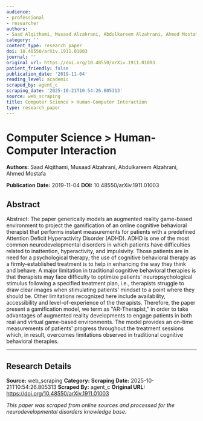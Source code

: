 ```yaml
---
audience:
- professional
- researcher
authors:
- Saad Alqithami, Musaad Alzahrani, Abdulkareem Alzahrani, Ahmed Mostafa
category: ''
content_type: research_paper
doi: 10.48550/arXiv.1911.01003
journal: ''
original_url: https://doi.org/10.48550/arXiv.1911.01003
patient_friendly: false
publication_date: '2019-11-04'
reading_level: academic
scraped_by: agent_c
scraping_date: '2025-10-21T10:54:26.805313'
source: web_scraping
title: Computer Science > Human-Computer Interaction
type: research_paper
---
```

# Computer Science > Human-Computer Interaction

**Authors:** Saad Alqithami, Musaad Alzahrani, Abdulkareem Alzahrani, Ahmed Mostafa

**Publication Date:** 2019-11-04
**DOI:** 10.48550/arXiv.1911.01003

## Abstract

Abstract:
The paper generically models an augmented reality game-based environment to project the gamification of an online cognitive behavioral therapist that performs instant measurements for patients with a predefined Attention Deficit Hyperactivity Disorder (ADHD). ADHD is one of the most common neurodevelopmental disorders in which patients have difficulties related to inattention, hyperactivity, and impulsivity. Those patients are in need for a psychological therapy; the use of cognitive behavioral therapy as a firmly-established treatment is to help in enhancing the way they think and behave. A major limitation in traditional cognitive behavioral therapies is that therapists may face difficulty to optimize patients' neuropsychological stimulus following a specified treatment plan, i.e., therapists struggle to draw clear images when stimulating patients' mindset to a point where they should be. Other limitations recognized here include availability, accessibility and level-of-experience of the therapists. Therefore, the paper present a gamification model, we term as "AR-Therapist," in order to take advantages of augmented reality developments to engage patients in both real and virtual game-based environments. The model provides an on-time measurements of patients' progress throughout the treatment sessions which, in result, overcomes limitations observed in traditional cognitive behavioral therapies.

---

## Research Details

**Source:** web_scraping
**Category:** 
**Scraping Date:** 2025-10-21T10:54:26.805313
**Scraped By:** agent_c
**Original URL:** https://doi.org/10.48550/arXiv.1911.01003

*This paper was scraped from online sources and processed for the neurodevelopmental disorders knowledge base.*